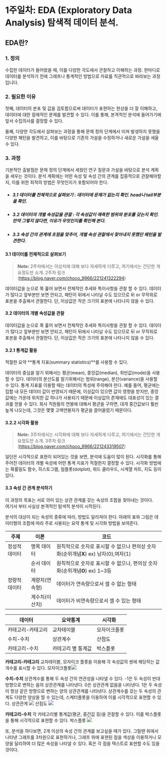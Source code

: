 # 1주일차: EDA (Exploratory Data Analysis) 탐색적 데이터 분석.

## EDA란?

### 1. 정의  
수집한 데이터가 들어왔을 때, 이를 다양한 각도에서 관찰하고 이해하는 과정. 한마디로 데이터를 분석하기 전에 그래프나 통계적인 방법으로 자료를 직관적으로 바라보는 과정입니다.

### 2. 필요한 이유 
첫째, 데이터의 분포 및 값을 검토함으로써 데이터가 표현하는 현상을 더 잘 이해하고, 데이터에 대한 잠재적인 문제를 발견할 수 있다. 이를 통해, 본격적인 분석에 들어가기에 앞서 수집의사를 결정할 수 있다. 

둘째, 다양한 각도에서 살펴보는 과정을 통해 문제 정의 단계에서 미쳐 발생하지 못했을 다양한 패턴을 발견하고, 이를 바탕으로 기존의 가설을 수정하거나 새로운 가설을 세울 수 있다.



### 3. 과정 

기본적인 출발점은 문제 정의 단계에서 세웠던 연구 질문과 가설을 바탕으로 분석 계획을 세우는 것이다. 분석 계획에는 어떤 속성 및 속성 간의 관계를 집중적으로 관찰해야할지, 이를 위한 최적의 방법은 무엇인지가 포함되어야 한다.

* ##### 3.1 데이터를 전체적으로 살펴보기 :  데이터에 문제가 없는지 확인. head나 tail부분을 확인.
* ##### 3.2 데이터의 개별 속성값을 관찰 : 각 속성값이 예측한 범위와 분포를 갖는지 확인. 만약 그렇지 않다면, 이유가 무엇인지를 확인해 본다.
* ##### 3.3 속성 간의 관계에 초점을 맞추어, 개별 속성 관찰에서 찾아내지 못했던 패턴을 발견한다.



#### 3.1 데이터를 전체적으로 살펴보기
> **Note:** 2주차에서는 이상치에 대해 보다 자세하게 다루고, 여기에서는 간단한 개요정도만 소개. 
> 2주차 링크(https://blog.naver.com/choco_9966/221241322294)


데이터값을 눈으로 쭉 훑어 보면서 전체적인 추세와 특이사항을 관찰 할 수 있다. 데이터가 많다고 앞부분만 보면 안되고, 패턴이 뒤에서 나타날 수도 있으므로 뒤 or 무작위로 표본을 추출해서 관찰한다. 단, 이상값은 작은 크기의 표본에 나타나지 않을 수 있다.


#### 3.2 데이터의 개별 속성값을 관찰

데이터값을 눈으로 쭉 훑어 보면서 전체적인 추세와 특이사항을 관찰 할 수 있다. 데이터가 많다고 앞부분만 보면 안되고, 패턴이 뒤에서 나타날 수도 있으므로 뒤 or 무작위로 표본을 추출해서 관찰한다. 단, 이상값은 작은 크기의 표본에 나타나지 않을 수 있다.

#### 3.2.1 통계값 활용 

적절한 요약 **통계 지표(summary statistics)**를 사용할 수 있다. 

데이터의 중심을 알기 위해서는 평균(mean), 중앙값(median), 최빈값(mode)을 사용할 수 있다. 데이터의 분산도를 알기위해서는 범위(range), 분산(variance)을 사용할 수 있다. 통계 지표를 이용할 때는 데이터의 특성에 주의해야 한다. 예를 들어, 평균에는 집합 내 모든 데이터 값이 반영되기 때문에, 이상값이 있으면 값이 영향을 받지만, 중앙값에는 가운데 위치한 값 하나가 사용되기 때문에 이상값의 존재에도 대표성이 있는 결과를 얻을 수 있다. 회사 직원들의 연봉에 대해서 평균을 구하면, 대개 중간값보다 훨씬 높게 나오는데, 그것은 몇몇 고액연봉자가 평균을 끌어올렸기 때문이다. 


#### 3.2.2 시각화 활용
> **Note:** 3주차에서는 시각화에 대해 보다 자세하게 다루고, 여기에서는 간단한 개요정도만 소개. 
> 3주차 링크(https://blog.naver.com/choco_9966/221243319507)

일단은 시각적으로 표현이 되어있는 것을 보면, 분석에 도움이 많이 된다. 
시각화를 통해 주어진 데이터의 개별 속성에 어떤 통계 지표가 적절한지 결정할 수 있다. 
시각화 방법에는 확률밀도 함수, 히스토그램, 점플롯(dotplot), 워드 클라우드, 시계열 차트, 지도 등이 있다. 


#### 3.3 속성 간 관계 분석하기 

이 과정의 목표는 서로 의미 있는 상관 관계를 갖는 속성의 조합을 찾아내는 것이다.  
여기서 부터 사실상 본격적인 탐색적 분석이 시작된다. 


분석의 대상이 되는 속성의 종류에 따라, 방법도 달라져야 한다. 
아래의 표와 그림은 데이터형의 조합에 따라 주로 사용되는 요약 통계 및 시각화 방법을 보여준다. 

|주제   |이론   |코드   |
|---|---|---|
|정성적 데이터|명목 데이터|원칙적으로 숫자로 표시할 수 없으나 편의상 숫자화(순위개념**X**) ex) 남자(0),여자(1)
||순서 데이터|원칙적으로 숫자로 표시할 수 없으나, 편의상 숫자화(순위개념**O**) ex) 1~3등
|정량적 데이터|계량치(연속형)|데이터가 연속량으로서 셀 수 없는 형태
||계수치(이산치)|데이터가 비연속량으로서 셀 수 있는 형태


|데이터   |요약통계   |시각화   |
|---|---|---|
|카테고리-카테고리|교차테이블|모자이크플롯
|수치-수치|상관계수|산점도
|카테고리-수치|카테고리 별 통계값|박스플롯



**카테고리-카테고리**
교차테이블, 모자이크 플롯을 이용해 각 속성값의 쌍에 해당하는 값 개수를 표시할 수 있다.
모자이크플롯![](https:choco9966.github.io/Team-EDA/1week/image/mosaic.png)

**수치-수치**
상관계수를 통해 두 속성 간의 연관성을 나타낼 수 있다. 
-1은 두 속성이 반대 방향으로 변하는 음의 상관관계를 나타낸다. 
0은 상관관계 없음을 나타낸다.
1은 두 속성이 항상 같은 방향으로 변하는 양의 상관관계를 나타낸다.
상관계수를 갖는 두 속성의 관계도 다양한 양상을 띨 수 있는데, 스케터플롯을 이용하여 이를 시각적으로 표현할 수 있다.
상관관계 ![](https:choco9966.github.io/Team-EDA/1week/image/cor.png)
산점도 ![](https:choco9966.github.io/Team-EDA/1week/image/scatter.png)


**카테고리-수치**
각 카테고리별 통계값(평균, 중간값 등)을 관찰할 수 있다.
이를 박스플롯을 통해 시각적으로 표현할 수 있다.
박스플롯 ![](https:choco9966.github.io/Team-EDA/1week/image/boxplot.png)

또, 분석을 하다보면, 2개 이상의 속성 간의 관계를 보고싶을 때가 있다.
그럴땐 위에서 나타낸 그래프를 3차원으로 표현하거나, 그래프 위에 표현된 점을 색상을 이용하거나 모양을 달리하여 더 많은 속성을 나타낼 수 있다. 혹은 각 점을 텍스트로 표현할 수도 있을 것이다.
